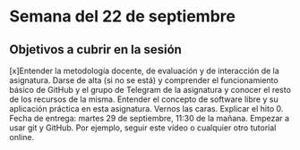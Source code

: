 # Semana del 22 de septiembre

## Objetivos a cubrir en la sesión

[x]Entender la metodología docente, de evaluación y de interacción de la asignatura.
    Darse de alta (si no se está) y comprender el funcionamiento básico de GitHub y el grupo de Telegram de la asignatura y conocer el resto de los recursos de la misma.
    Entender el concepto de software libre y su aplicación práctica en esta asignatura.
    Vernos las caras.
    Explicar el hito 0. Fecha de entrega: martes 29 de septiembre, 11:30 de la mañana.
    Empezar a usar git y GitHub. Por ejemplo, seguir este vídeo o cualquier otro tutorial online.
